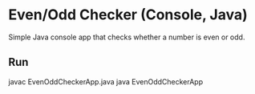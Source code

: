# Even/Odd Checker (Console, Java)

Simple Java console app that checks whether a number is even or odd.

## Run
javac EvenOddCheckerApp.java
java EvenOddCheckerApp
